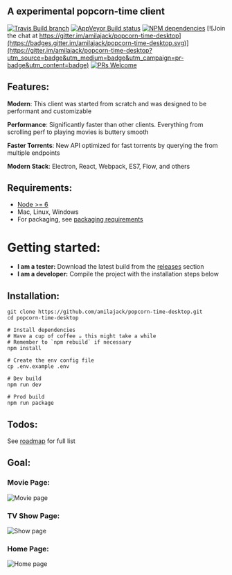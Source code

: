 ## A experimental popcorn-time client

[![Travis Build branch](https://img.shields.io/travis/amilajack/popcorn-time-desktop/master.svg)](https://travis-ci.org/amilajack/popcorn-time-desktop)
[![AppVeyor Build status](https://ci.appveyor.com/api/projects/status/071qeglg94au8wr2/branch/master?svg=true)](https://ci.appveyor.com/project/amilajack/popcorn-time-desktop/branch/master)
[![NPM dependencies](https://img.shields.io/david/amilajack/popcorn-time-desktop.svg)](https://david-dm.org/amilajack/popcorn-time-desktop)
[![Join the chat at https://gitter.im/amilajack/popcorn-time-desktop](https://badges.gitter.im/amilajack/popcorn-time-desktop.svg)](https://gitter.im/amilajack/popcorn-time-desktop?utm_source=badge&utm_medium=badge&utm_campaign=pr-badge&utm_content=badge)
[![PRs Welcome](https://img.shields.io/badge/PRs-welcome-brightgreen.svg)]()

## Features:

**Modern**: This client was started from scratch and was designed to be performant and customizable

**Performance**: Significantly faster than other clients. Everything from scrolling perf to playing movies is buttery smooth

**Faster Torrents**: New API optimized for fast torrents by querying the from multiple endpoints

**Modern Stack**: Electron, React, Webpack, ES7, Flow, and others

## Requirements:

* [Node >= 6](https://nodejs.org)
* Mac, Linux, Windows
* For packaging, see [packaging requirements](https://github.com/amilajack/popcorn-time-desktop/wiki/Packaging-Requirements)

# Getting started:
- **I am a tester:** Download the latest build from the [releases](https://github.com/amilajack/popcorn-time-desktop/releases) section
- **I am a developer:** Compile the project with the installation steps below

## Installation:
```
git clone https://github.com/amilajack/popcorn-time-desktop.git
cd popcorn-time-desktop

# Install dependencies
# Have a cup of coffee ☕️ this might take a while
# Remember to `npm rebuild` if necessary
npm install

# Create the env config file
cp .env.example .env

# Dev build
npm run dev

# Prod build
npm run package
```

## Todos:
See [roadmap](https://github.com/amilajack/popcorn-time-desktop/wiki/Road-Map-and-Progress) for full list

## Goal:

### Movie Page:
![Movie page](https://raw.github.com/amilajack/popcorn-time-desktop/master/images/movie-page.jpg)

### TV Show Page:
![Show page](https://raw.github.com/amilajack/popcorn-time-desktop/master/images/show-page.jpg)

### Home Page:
![Home page](https://raw.github.com/amilajack/popcorn-time-desktop/master/images/home.png)
